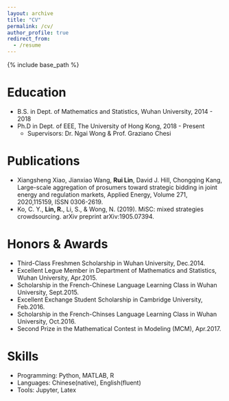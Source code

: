 ```yaml
---
layout: archive
title: "CV"
permalink: /cv/
author_profile: true
redirect_from:
  - /resume
---
```


{% include base_path %}

Education
======
* B.S. in Dept. of Mathematics and Statistics, Wuhan University, 2014 - 2018
* Ph.D in Dept. of EEE, The University of Hong Kong, 2018 - Present
  * Supervisors: Dr. Ngai Wong & Prof. Graziano Chesi

<!--Work experience
======
* Summer 2015: Research Assistant
  * Github University
  * Duties included: Tagging issues
  * Supervisor: Professor Git

* Fall 2015: Research Assistant
  * Github University
  * Duties included: Merging pull requests
  * Supervisor: Professor Hub-->

Publications
======
* Xiangsheng Xiao, Jianxiao Wang, **Rui Lin**, David J. Hill, Chongqing Kang, Large-scale aggregation of prosumers toward strategic bidding in joint energy and regulation markets, Applied Energy, Volume 271, 2020,115159, ISSN 0306-2619.
* Ko, C. Y., **Lin, R.**, Li, S., & Wong, N. (2019). MiSC: mixed strategies crowdsourcing. arXiv preprint arXiv:1905.07394.

Honors & Awards
======
* Third-Class Freshmen Scholarship in Wuhan University, Dec.2014.
* Excellent Legue Member in Department of Mathematics and Statistics, Wuhan University, Apr.2015.
* Scholarship in the French-Chinese Language Learning Class in Wuhan University, Sept.2015.
* Excellent Exchange Student Scholarship in Cambridge University, Feb.2016.
* Scholarship in the French-Chinses Language Learning Class in Wuhan University, Oct.2016.
* Second Prize in the Mathematical Contest in Modeling (MCM), Apr.2017.

Skills
======
* Programming: Python, MATLAB, R
* Languages: Chinese(native), English(fluent)
* Tools: Jupyter, Latex

<!--Publications
======
  <ul>{% for post in site.publications %}
    {% include archive-single-cv.html %}
  {% endfor %}</ul>-->
  
<!--Talks
======
  <ul>{% for post in site.talks %}
    {% include archive-single-talk-cv.html %}
  {% endfor %}</ul>-->
  
<!--Teaching
======
  <ul>{% for post in site.teaching %}
    {% include archive-single-cv.html %}
  {% endfor %}</ul>-->
  
<!--Service and leadership
======
* Currently signed in to 43 different slack teams-->
